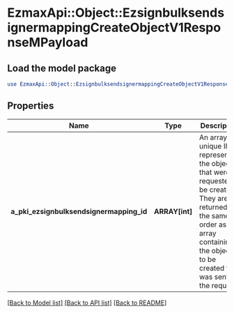 # EzmaxApi::Object::EzsignbulksendsignermappingCreateObjectV1ResponseMPayload

## Load the model package
```perl
use EzmaxApi::Object::EzsignbulksendsignermappingCreateObjectV1ResponseMPayload;
```

## Properties
Name | Type | Description | Notes
------------ | ------------- | ------------- | -------------
**a_pki_ezsignbulksendsignermapping_id** | **ARRAY[int]** | An array of unique IDs representing the object that were requested to be created.  They are returned in the same order as the array containing the objects to be created that was sent in the request. | 

[[Back to Model list]](../README.md#documentation-for-models) [[Back to API list]](../README.md#documentation-for-api-endpoints) [[Back to README]](../README.md)



